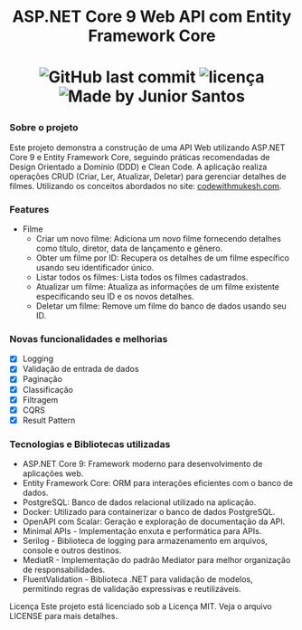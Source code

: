 <h1 align="center">
   ASP.NET Core 9 Web API com Entity Framework Core
<h1/>

<p align="center">
<img alt="GitHub last commit" src="https://img.shields.io/github/last-commit/ejunior01/managing-movie">
<img  alt="licença" src="https://img.shields.io/github/license/ejunior01/managing-movie" />
<img alt="Made by Junior Santos" src="https://img.shields.io/badge/made%20by-Junior Santos-%237519C1">
<p/>

### Sobre o projeto

Este projeto demonstra a construção de uma API Web utilizando ASP.NET Core 9 e Entity Framework Core, seguindo práticas recomendadas de Design Orientado a Domínio (DDD) e Clean Code. A aplicação realiza operações CRUD (Criar, Ler, Atualizar, Deletar) para gerenciar detalhes de filmes. Utilizando os conceitos abordados no site: [codewithmukesh.com](https://codewithmukesh.com/blog/aspnet-core-webapi-crud-with-entity-framework-core-full-course/#what-we-will-build).

### Features
   - Filme
      - Criar um novo filme: Adiciona um novo filme fornecendo detalhes como título, diretor, data de lançamento e gênero.
      - Obter um filme por ID: Recupera os detalhes de um filme específico usando seu identificador único.
      - Listar todos os filmes: Lista todos os filmes cadastrados.
      - Atualizar um filme: Atualiza as informações de um filme existente especificando seu ID e os novos detalhes.
      - Deletar um filme: Remove um filme do banco de dados usando seu ID.

### Novas funcionalidades e melhorias
- [x] Logging
- [x] Validação de entrada de dados
- [x] Paginação
- [x] Classificação
- [x] Filtragem
- [x] CQRS
- [x] Result Pattern

### Tecnologias e Bibliotecas utilizadas
- ASP.NET Core 9: Framework moderno para desenvolvimento de aplicações web.
- Entity Framework Core: ORM para interações eficientes com o banco de dados.
- PostgreSQL: Banco de dados relacional utilizado na aplicação.
- Docker: Utilizado para containerizar o banco de dados PostgreSQL.
- OpenAPI com Scalar: Geração e exploração de documentação da API.
- Minimal APIs - Implementação enxuta e performática para APIs.
- Serilog - Biblioteca de logging para armazenamento em arquivos, console e outros destinos.
- MediatR - Implementação do padrão Mediator para melhor organização de responsabilidades.
- FluentValidation - Biblioteca .NET para validação de modelos, permitindo regras de validação expressivas e reutilizáveis.






Licença
Este projeto está licenciado sob a Licença MIT. Veja o arquivo LICENSE para mais detalhes.


